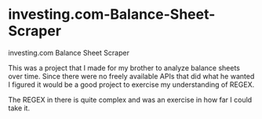 # investing.com-Balance-Sheet-Scraper
investing.com Balance Sheet Scraper

This was a project that I made for my brother to analyze balance sheets over time.
Since there were no freely available APIs that did what he wanted I figured it would
be a good project to exercise my understanding of REGEX.

The REGEX in there is quite complex and was an exercise in how far I could take it.
